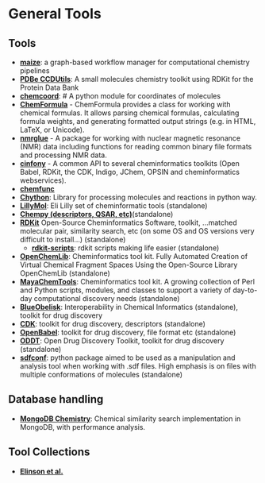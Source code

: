 # General Tools

## Tools

- **[maize](https://github.com/MolecularAI/maize)**: a graph-based workflow manager for computational chemistry pipelines
- **[PDBe CCDUtils](https://pdbeurope.github.io/ccdutils/)**: A small molecules chemistry toolkit using RDKit for the Protein Data Bank
- **[chemcoord](https://github.com/mcocdawc/chemcoord)**: # A python module for coordinates of molecules
- **[ChemFormula](https://github.com/molshape/ChemFormula)** - ChemFormula provides a class for working with chemical formulas. It allows parsing chemical formulas, calculating formula weights, and generating formatted output strings (e.g. in HTML, LaTeX, or Unicode).
- **[nmrglue](https://github.com/jjhelmus/nmrglue)** - A package for working with nuclear magnetic resonance (NMR) data including functions for reading common binary file formats and processing NMR data.
- **[cinfony](http://cinfony.github.io/)** - A common API to several cheminformatics toolkits (Open Babel, RDKit, the CDK, Indigo, JChem, OPSIN and cheminformatics webservices).
- **[chemfunc](https://github.com/swansonk14/chemfunc)**
- **[Chython](https://github.com/chython/chython)**: Library for processing molecules and reactions in python way.
- **[LillyMol](https://github.com/elilillyco/LillyMol)**: Eli Lilly set of cheminformatic tools (standalone)
- **[Chempy (descriptors, QSAR, etc)](https://pypi.python.org/pypi/chempy)**(standalone)
- **[RDKit](https://www.rdkit.org/)** Open-Source Cheminformatics Software, toolkit, ...matched molecular pair, similarity search, etc (on some OS and OS versions very difficult to install...) (standalone)
	- **[rdkit-scripts](https://github.com/DrrDom/rdkit-scripts)**: rdkit scripts making life easier (standalone)
- **[OpenChemLib](https://github.com/Actelion/openchemlib)**: Cheminformatics tool kit. Fully Automated Creation of Virtual Chemical Fragment Spaces Using the Open-Source Library OpenChemLib (standalone)
- **[MayaChemTools](http://www.mayachemtools.org/)**: Cheminformatics tool kit. A growing collection of Perl and Python scripts, modules, and classes to support a variety of day-to-day computational discovery needs (standalone)
- **[BlueObelisk](https://blueobelisk.github.io/)**: Interoperability in Chemical Informatics (standalone), toolkit for drug discovery
- **[CDK](https://cdk.github.io/)**: toolkit for drug discovery, descriptors (standalone)
- **[OpenBabel](http://openbabel.org/wiki/Main_Page)**: toolkit for drug discovery, file format etc (standalone)
- **[ODDT](https://github.com/oddt/oddt)**: Open Drug Discovery Toolkit, toolkit for drug discovery (standalone)
- **[sdfconf](https://github.com/medchemfi/sdfconf)**: python package aimed to be used as a manipulation and analysis tool when working with .sdf files. High emphasis is on files with multiple conformations of molecules (standalone)

## Database handling

- **[MongoDB Chemistry](https://github.com/mcs07/mongodb-chemistry)**: Chemical similarity search implementation in MongoDB, with performance analysis.

## Tool Collections

- **[Elinson et al.](https://link.springer.com/article/10.1007/s11030-024-10889-7)**